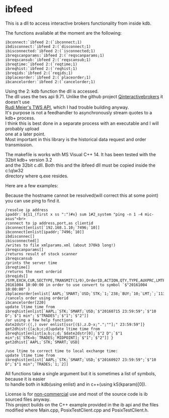 # ibfeed

This is a dll to access interactive brokers functionality from inside kdb.

The functions available at the moment are the following:

```
ibconnect:`ibfeed 2:(`ibconnect;1)
ibdisconnect:`ibfeed 2:(`disconnect;1)
ibisconnected:`ibfeed 2:(`isconnected;1)
ibreqscanparams:`ibfeed 2:(`reqscanparams;1)
ibreqscansub:`ibfeed 2:(`reqscansub;1)
ibreqtime:`ibfeed 2:(`reqtime;1)
ibreqhist:`ibfeed 2:(`reqhist;1)
ibreqids:`ibfeed 2:(`reqids;1)
ibplaceorder:`ibfeed 2:(`placeorder;1)
ibcancelorder:`ibfeed 2:(`cancelorder;1)
```
Using the 2: kdb function the dll is accessed.<br>
The dll uses the tws api 9.71. Unlike the github project [Qinteractivebrokers](https://github.com/mortensorensen/QInteractiveBrokers) it doesn't use<br>
[Rudi Meier's TWS API](https://github.com/rudimeier/twsapi), which I had trouble
building anyway.<br>
It's purpose is not a feedhandler to asynchronously stream quotes to a kdb+ process.<br>
I think this is best done in a separate process with an executable and I will probably upload<br>
one at a later point.<br>
Most important in this library is the historical data request and order transmission.<br>

The makefile is works with MS Visual C++ 14. It has been tested with the 32bit kdb+ version 3.2<br>
and the 32bit c.dll. Both this and the ibfeed dll must be copied inside the c:\q\w32<br>
directory where q.exe resides.<br>

Here are a few examples:

Because the hostname cannot be resolved(will correct this at some point) you can use ping to find it.<br>

```
/resolve ip address
ipaddr:`${11_(first x ss ":")#x} sum 1#2_system "ping -n 1 -4 mic-asus"<br>
/connect to ip address,port,as clientid
ibconnect[enlist[`192.168.1.10;`7496;`10]]
ibconnect[enlist[ipaddr;`7496;`10]]
ibdisconnec[]
ibisconnected[]
/writes to file xmlparams.xml (about 370kb long!)
ibreqscanparams[]
/returns result of stock scanner
ibreqscansub
/prints the server time
ibreqtime[]
/returns the next orderid
ibreqids[]
/SYM,EXCH,CUR,SECTYPE,TRANSMIT(1/0),OrderID,ACTION,QTY,TYPE,AUXPRC,LMTPRC,TIF,OCAGRP,ORDREF,GAT(eg. 20161004 10:00:00 in order to use convert to symbol `$"20161004 10:00:00" )
ibplaceorder[enlist[`AAPL;`SMART;`USD;`STK;`1;`238;`BUY;`10;`LMT;`;`113;`;`DAY;`;`;`]]
/cancels order using orderid
ibcancelorder[220]
update ltime time from ibreqhist[enlist[`AAPL;`STK;`SMART;`USD;`$"20160715 23:59:59";`$"10 D";`$"1 min";`$"TRADES";`$"1";`$"2"]]
/or using a few help functions
date2dstr:{(,) over enlist[ssr[($).z.D-x;".";""];" 23:59:59"]}
get2dhist:{[a;b;c;d]update ltime time from ibreqhist[enlist[a;b;c;d;`$date2dstr[0];`$"2 D";`$"1 min";$[`STK=b;`TRADES;`MIDPOINT];`$"1";`$"2"]] }
get2dhist[`AAPL;`STK;`SMART;`USD]

/use ltime to correct time to local exchange time:
update ltime time from ibreqhist[enlist[`AAPL;`STK;`SMART;`USD;`$"20160927 23:59:59";`$"10 D";`$"1 min";`TRADES;`1;`2]]
```

All functions take a single argument but it is sometimes a list of symbols, because it is easier<br>
to handle both in kdb(using enlist) and in c++(using kS(kparam)[0]).<br>

License is for [non-commercial](http://interactivebrokers.github.io/) use and most of the source code is ib sourced files anyway. <br>
This project builds on the C++ example provided in the ib api and the files modified where Main.cpp, PosixTestClient.cpp and PosixTestClient.h.
